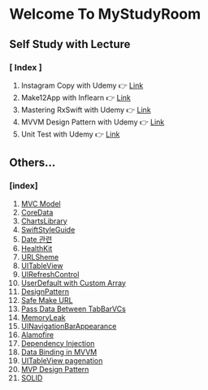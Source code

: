 # Welcome To MyStudyRoom



## Self Study with Lecture

### [ Index ]

1. Instagram Copy with Udemy :point_right: [Link](https://github.com/tootoomaa/MyStudyRoom/tree/master/instagramCopy)
2. Make12App with Inflearn  :point_right: [Link](https://github.com/tootoomaa/MyStudyRoom/tree/master/Make12App)
3. Mastering RxSwift with Udemy  :point_right: [Link](https://github.com/tootoomaa/MyStudyRoom/tree/master/MasteringRxSwift)
4. MVVM Design Pattern with Udemy  :point_right: [Link](https://github.com/tootoomaa/MyStudyRoom/tree/master/MVVMDesignPattern)
5. Unit Test with Udemy :point_right: [Link](https://github.com/tootoomaa/MyStudyRoom/tree/master/UnitTest)



## Others...

### [index]

1. [MVC Model](https://github.com/tootoomaa/MyStudyRoom/tree/master/Others/note/01_MVPModel.md)
2. [CoreData](https://github.com/tootoomaa/MyStudyRoom/tree/master/Others/note/02_CoreData.md)
3. [ChartsLibrary](https://github.com/tootoomaa/MyStudyRoom/tree/master/Others/note/03_ChartLibrary.md)
4. [SwiftStyleGuide](https://github.com/tootoomaa/MyStudyRoom/tree/master/Others/note/04_SwiftStyleGuide.md)
5. [Date 관련](https://github.com/tootoomaa/MyStudyRoom/tree/master/Others/note/05_Date.md)
6. [HealthKit](https://github.com/tootoomaa/MyStudyRoom/tree/master/Others/note/06_healthKit.md)
7. [URLSheme](https://github.com/tootoomaa/MyStudyRoom/tree/master/Others/note/07_URLSheme.md)
8. [UITableView](https://github.com/tootoomaa/MyStudyRoom/tree/master/Others/note/08_TableView.md)
9. [UIRefreshControl](https://github.com/tootoomaa/MyStudyRoom/tree/master/Others/note/09_UIRefreshControl.md)
10. [UserDefault with Custom Array](https://github.com/tootoomaa/MyStudyRoom/tree/master/Others/note/10_UserDefault_CustomArray.md)
11. [DesignPattern](https://github.com/tootoomaa/MyStudyRoom/tree/master/Others/note/11_DesignPattern.md)
12. [Safe Make URL](https://github.com/tootoomaa/MyStudyRoom/tree/master/Others/note/12_MakeURL.md)
13. [Pass Data Between TabBarVCs](https://github.com/tootoomaa/MyStudyRoom/tree/master/Others/note/13_PassDataBetweenTabBarVC.md)
14. [MemoryLeak](https://github.com/tootoomaa/MyStudyRoom/tree/master/Others/note/14_MemoyLeak.md)
15. [UINavigationBarAppearance](https://github.com/tootoomaa/MyStudyRoom/tree/master/Others/note/15_UINavigationBarAppearance.md)
16. [Alamofire](https://github.com/tootoomaa/MyStudyRoom/tree/master/Others/note/16_Alamofire.md)
17. [Dependency Injection](https://github.com/tootoomaa/MyStudyRoom/tree/master/Others/note/17_DependencyInjection.md)
18. [Data Binding in MVVM](https://github.com/tootoomaa/MyStudyRoom/tree/master/Others/note/18_DataBindingInMVVM.md)
19. [UITableView pagenation](https://github.com/tootoomaa/MyStudyRoom/tree/master/Others/note/19_UITableViewPaginaion.md)
20. [MVP Design Pattern](https://github.com/tootoomaa/MyStudyRoom/tree/master/Others/note/20_MVPDesignPattern.md)
21. [SOLID](https://github.com/tootoomaa/MyStudyRoom/tree/master/Others/note/21_SOLID.md)

